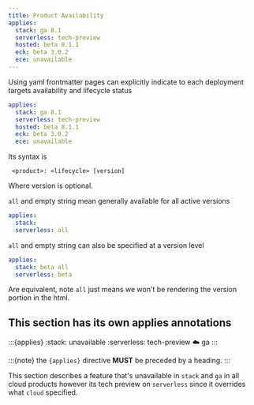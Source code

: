 ```yaml
---
title: Product Availability
applies:
  stack: ga 8.1
  serverless: tech-preview
  hosted: beta 8.1.1
  eck: beta 3.0.2
  ece: unavailable
---
```



Using yaml frontmatter pages can explicitly indicate to each deployment targets availability and lifecycle status


```yaml
applies:
  stack: ga 8.1
  serverless: tech-preview
  hosted: beta 8.1.1
  eck: beta 3.0.2
  ece: unavailable
```

Its syntax is

```
 <product>: <lifecycle> [version]
```

Where version is optional.

`all` and empty string mean generally available for all active versions

```yaml
applies:
  stack: 
  serverless: all
```

`all` and empty string can also be specified at a version level

```yaml
applies:
  stack: beta all
  serverless: beta
```

Are equivalent, note `all` just means we won't be rendering the version portion in the html.


## This section has its own applies annotations

:::{applies}
:stack: unavailable
:serverless: tech-preview
:cloud: ga
:::

:::{note}
the `{applies}` directive **MUST** be preceded by a heading.
:::


This section describes a feature that's unavailable in `stack` and `ga` in all cloud products
however its tech preview on `serverless` since it overrides what `cloud` specified.
